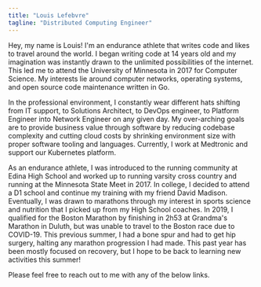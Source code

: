 ```yaml
---
title: "Louis Lefebvre"
tagline: "Distributed Computing Engineer"
---
```


Hey, my name is Louis! I'm an endurance athlete that writes code and likes to travel around the world. I began writing code at 14 years old and my imagination was instantly drawn to the unlimited possibilities of the internet. This led me to attend the University of Minnesota in 2017 for Computer Science. My interests lie around computer networks, operating systems, and open source code maintenance written in Go. 

In the professional environment, I constantly wear different hats shifting from IT support, to Solutions Architect, to DevOps engineer, to Platform Engineer into Network Engineer on any given day. My over-arching goals are to provide business value through software by reducing codebase complexity and cutting cloud costs by shrinking environment size with proper software tooling and languages. Currently, I work at Medtronic and support our Kubernetes platform.

As an endurance athlete, I was introduced to the running community at Edina High School and worked up to running varsity cross country and running at the Minnesota State Meet in 2017. In college, I decided to attend a D1 school and continue my training with my friend David Madison. Eventually, I was drawn to marathons through my interest in sports science and nutrition that I picked up from my High School coaches. In 2019, I qualified for the Boston Marathon by finishing in 2h53 at Grandma's Marathon in Duluth, but was unable to travel to the Boston race due to COVID-19. This previous summer, I had a bone spur and had to get hip surgery, halting any marathon progression I had made. This past year has been mostly focused on recovery, but I hope to be back to learning new activities this summer! 

Please feel free to reach out to me with any of the below links.

<!-- Automation can provide lots of value to engineers by abstracting some of the complexity from each task, in order to bring the barrier for entry down. This reduces the need for large amounts of high-talent engineers and increases job satisfaction to reduce stress and increase focus on the code being written. With intelligent CI/CD solutions and a push for increased local development with the prominence in container technology, developers can shrink their feedback loop in order to increase deliverable deployment speed without sacrificing quality. -->